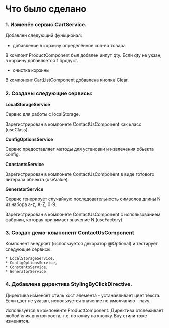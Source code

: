 # Что было сделано

### 1. Изменён сервис CartService.

Добавлен следующий функционал:

  * добавление в корзину определённое кол-во товара
  
  В компонт ProductComponent был добвлен инпут qty. Если qty не укзан, в корзину добавляется 1 продукт. 
   
  * очистка корзины
  
  В компонент CartListComponent добавлена кнопка Clear.
  
  
### 2. Созданы следующие сервисы:

  **LocalStorageService**
  
  Сервис для работы с localStorage.
  
  Зарегистрирован в компонете ContactUsComponent как класс (useClass).
  
    
  **ConfigOptionsService**
  
  Сервис предоставляет методы для установки и извлечения обьекта config.
   
  
  **ConstantsService**
  
  Зарегистрирован в компонете ContactUsComponent в виде готового литерала объекта (useValue).
  
  
  **GeneratorService**

  Сервис генерирует случайную последовательность символов длины N из набора a-z, A-Z, 0-9. 
  
  Зарегистрирован в компонете ContactUsComponent c использованием фабрики, которая принимает значение N (useFactory).


### 3. Создан демо-компонент ContactUsComponent

Компонент внедряет (используется декоратор @Optional) и тестирует следующие сервисы:
   
    * LocalStorageService, 
    * ConfigOptionsService,
    * ConstantsService,
    * GeneratorService
    

### 4. Добавлена директива StylingByClickDirective.

Директива изменяет стиль хост элемента - устанавливает цвет текста. Если цвет не указан, используется значение по умолчанию - navy. 

Используется в компоненте ProductComponent. Директива отслеживает любой клик внутри хоста, т.е. по клику на кнопку Buy стили тоже изменятся. 
